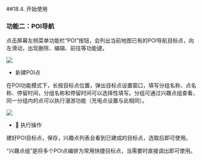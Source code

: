 ##18.4.	开始使用
### 功能二：POI导航
点击屏幕左侧菜单功能栏“POI”按钮，会列出当前地图已有的POI导航目标点，向左滑动，出现删除、编辑、前往等功能键。

![](https://hbimg.huabanimg.com/7fd11c4f31718da33a8271e1dce3a953c8de6b2ce8b2-j3Xp54_fw658)

* 新建POI点

在POI功能模式下，长按目标点位置，弹出目标点设置窗口，填写分组名称、点名称、停留时间，分组名称和停留时间可以选择性填写。分组可通过兴趣点组查看，同一分组内的点可以执行漫游功能（充电点设置与此相同）。

![](https://hbimg.huabanimg.com/b1fd65cd0caa754abbb07c757b9a5227d79f9eaaf3e1-AID7XX_fw658)

* 	执行操作

建好POI目标点，保存，兴趣点列表会看到已建成的目标点，选取后即可使用。

“兴趣点组”是将多个POI点编排为常用快捷目标点，当需要时直接调出即可使用。